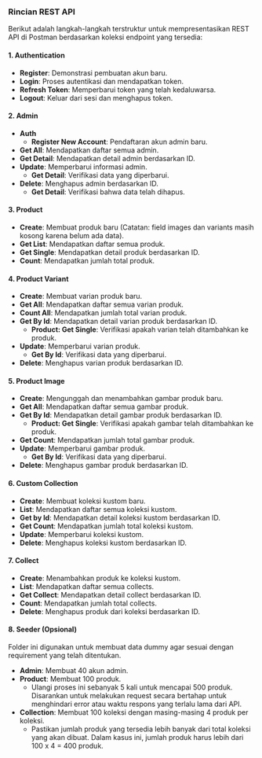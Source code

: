### Rincian REST API

Berikut adalah langkah-langkah terstruktur untuk mempresentasikan REST API di Postman berdasarkan koleksi endpoint yang tersedia:

#### 1. **Authentication**

- **Register**: Demonstrasi pembuatan akun baru.
- **Login**: Proses autentikasi dan mendapatkan token.
- **Refresh Token**: Memperbarui token yang telah kedaluwarsa.
- **Logout**: Keluar dari sesi dan menghapus token.

#### 2. **Admin**

- **Auth**
  - **Register New Account**: Pendaftaran akun admin baru.
- **Get All**: Mendapatkan daftar semua admin.
- **Get Detail**: Mendapatkan detail admin berdasarkan ID.
- **Update**: Memperbarui informasi admin.
  - **Get Detail**: Verifikasi data yang diperbarui.
- **Delete**: Menghapus admin berdasarkan ID.
  - **Get Detail**: Verifikasi bahwa data telah dihapus.

#### 3. **Product**

- **Create**: Membuat produk baru (Catatan: field images dan variants masih kosong karena belum ada data).
- **Get List**: Mendapatkan daftar semua produk.
- **Get Single**: Mendapatkan detail produk berdasarkan ID.
- **Count**: Mendapatkan jumlah total produk.

#### 4. **Product Variant**

- **Create**: Membuat varian produk baru.
- **Get All**: Mendapatkan daftar semua varian produk.
- **Count All**: Mendapatkan jumlah total varian produk.
- **Get By Id**: Mendapatkan detail varian produk berdasarkan ID.
  - **Product: Get Single**: Verifikasi apakah varian telah ditambahkan ke produk.
- **Update**: Memperbarui varian produk.
  - **Get By Id**: Verifikasi data yang diperbarui.
- **Delete**: Menghapus varian produk berdasarkan ID.

#### 5. **Product Image**

- **Create**: Mengunggah dan menambahkan gambar produk baru.
- **Get All**: Mendapatkan daftar semua gambar produk.
- **Get By Id**: Mendapatkan detail gambar produk berdasarkan ID.
  - **Product: Get Single**: Verifikasi apakah gambar telah ditambahkan ke produk.
- **Get Count**: Mendapatkan jumlah total gambar produk.
- **Update**: Memperbarui gambar produk.
  - **Get By Id**: Verifikasi data yang diperbarui.
- **Delete**: Menghapus gambar produk berdasarkan ID.

#### 6. **Custom Collection**

- **Create**: Membuat koleksi kustom baru.
- **List**: Mendapatkan daftar semua koleksi kustom.
- **Get by Id**: Mendapatkan detail koleksi kustom berdasarkan ID.
- **Get Count**: Mendapatkan jumlah total koleksi kustom.
- **Update**: Memperbarui koleksi kustom.
- **Delete**: Menghapus koleksi kustom berdasarkan ID.

#### 7. **Collect**

- **Create**: Menambahkan produk ke koleksi kustom.
- **List**: Mendapatkan daftar semua collects.
- **Get Collect**: Mendapatkan detail collect berdasarkan ID.
- **Count**: Mendapatkan jumlah total collects.
- **Delete**: Menghapus produk dari koleksi berdasarkan ID.

#### 8. **Seeder (Opsional)**

Folder ini digunakan untuk membuat data dummy agar sesuai dengan requirement yang telah ditentukan.

- **Admin**: Membuat 40 akun admin.
- **Product**: Membuat 100 produk.
  - Ulangi proses ini sebanyak 5 kali untuk mencapai 500 produk. Disarankan untuk melakukan request secara bertahap untuk menghindari error atau waktu respons yang terlalu lama dari API.
- **Collection**: Membuat 100 koleksi dengan masing-masing 4 produk per koleksi.
  - Pastikan jumlah produk yang tersedia lebih banyak dari total koleksi yang akan dibuat. Dalam kasus ini, jumlah produk harus lebih dari 100 x 4 = 400 produk.

